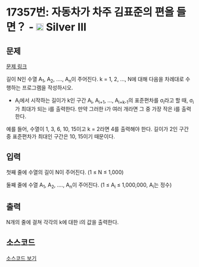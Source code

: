 # 17357번: 자동차가 차주 김표준의 편을 들면？ - <img src="https://static.solved.ac/tier_small/8.svg" style="height:20px" /> Silver III

<!-- performance -->

<!-- 문제 제출 후 깃허브에 푸시를 했을 때 제출한 코드의 성능이 입력될 공간입니다.-->

<!-- end -->

## 문제

[문제 링크](https://boj.kr/17357)


<p>길이 N인 수열 A<sub>1</sub>, A<sub>2</sub>, ...., A<sub>n</sub>이 주어진다. k = 1, 2, ..., N에 대해 다음을 차례대로 수행하는 프로그램을 작성하시오.</p>

<ul>
<li>A<sub>i</sub>에서 시작하는 길이가 k인 구간 A<sub>i</sub>, A<sub>i+1</sub>, ..., A<sub>i+k-1</sub>의 표준편차를 σ<sub>i</sub>라고 할 때, σ<sub>i</sub>가 최대가 되는 i를 출력한다. 만약 그러한 i가 여러 개라면 그 중 가장 작은 i를 출력한다.</li>
</ul>

<p>예를 들어, 수열이 1, 3, 6, 10, 15이고 k = 2라면 4를 출력해야 한다. 길이가 2인 구간 중 표준편차가 최대인 구간은 10, 15이기 때문이다.</p>



## 입력


<p>첫째 줄에 수열의 길이 N이 주어진다. (1 ≤ N ≤ 1,000)</p>

<p>둘째 줄에 수열 A<sub>1</sub>, A<sub>2</sub>, ...., A<sub>n</sub>이 주어진다. (1 ≤ A<sub>i</sub> ≤ 1,000,000, A<sub>i</sub>는 정수)</p>



## 출력


<p>N개의 줄에 걸쳐 각각의 k에 대한 i의 값을 출력한다.</p>



## 소스코드

[소스코드 보기](자동차가%20차주%20김표준의%20편을%20들면？.cpp)